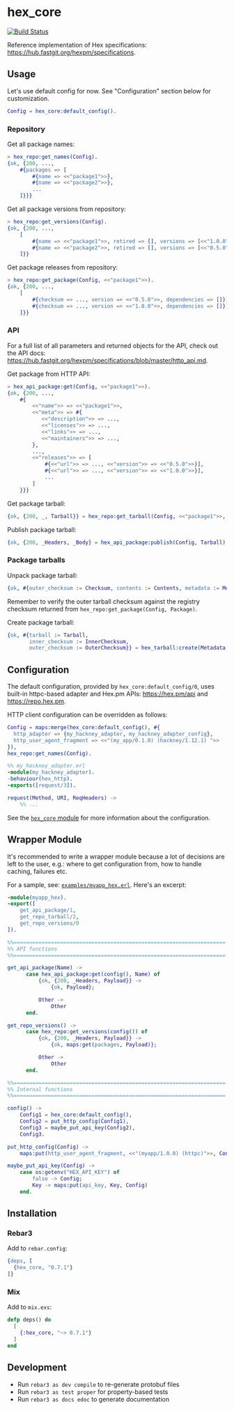 # hex_core

[![Build Status](https://hub.fastgit.org/hexpm/hex_core/workflows/CI/badge.svg)](https://hub.fastgit.org/hexpm/hex_core/actions)

Reference implementation of Hex specifications: https://hub.fastgit.org/hexpm/specifications.

## Usage

Let's use default config for now. See "Configuration" section below for customization.

```erlang
Config = hex_core:default_config().
```

### Repository

Get all package names:

```erlang
> hex_repo:get_names(Config).
{ok, {200, ...,
    #{packages => [
        #{name => <<"package1">>},
        #{name => <<"package2">>},
        ...
    ]}}}
```

Get all package versions from repository:

```erlang
> hex_repo:get_versions(Config).
{ok, {200, ...,
    [
        #{name => <<"package1">>, retired => [], versions => [<<"1.0.0">>]},
        #{name => <<"package2">>, retired => [], versions => [<<"0.5.0">>]},
    ]}}
```

Get package releases from repository:

```erlang
> hex_repo:get_package(Config, <<"package1">>).
{ok, {200, ...,
    [
        #{checksum => ..., version => <<"0.5.0">>, dependencies => []}],
        #{checksum => ..., version => <<"1.0.0">>, dependencies => []}],
    ]}}
```

### API

For a full list of all parameters and returned objects for the API, check out the API docs:  https://hub.fastgit.org/hexpm/specifications/blob/master/http_api.md.

Get package from HTTP API:

```erlang
> hex_api_package:get(Config, <<"package1">>).
{ok, {200, ...,
    #{
        <<"name">> => <<"package1">>,
        <<"meta">> => #{
           <<"description">> => ...,
           <<"licenses">> => ...,
           <<"links">> => ...,
           <<"maintainers">> => ...,
        },
        ...,
        <<"releases">> => [
            #{<<"url">> => ..., <<"version">> => <<"0.5.0">>}],
            #{<<"url">> => ..., <<"version">> => <<"1.0.0">>}],
            ...
        ]
    }}}
```

Get package tarball:

```erlang
{ok, {200, _, Tarball}} = hex_repo:get_tarball(Config, <<"package1">>, <<"1.0.0">>).
```

Publish package tarball:

```erlang
{ok, {200, _Headers, _Body} = hex_api_package:publish(Config, Tarball).
```

### Package tarballs

Unpack package tarball:

```erlang
{ok, #{outer_checksum := Checksum, contents := Contents, metadata := Metadata}} = hex_tarball:unpack(Tarball, memory).
```

Remember to verify the outer tarball checksum against the registry checksum
returned from `hex_repo:get_package(Config, Package)`.

Create package tarball:

```erlang
{ok, #{tarball := Tarball,
       inner_checksum := InnerChecksum,
       outer_checksum := OuterChecksum}} = hex_tarball:create(Metadata, Contents).
```

## Configuration

The default configuration, provided by `hex_core:default_config/0`, uses built-in httpc-based adapter and Hex.pm APIs:
<https://hex.pm/api> and <https://repo.hex.pm>.

HTTP client configuration can be overridden as follows:

```erlang
Config = maps:merge(hex_core:default_config(), #{
  http_adapter => {my_hackney_adapter, my_hackney_adapter_config},
  http_user_agent_fragment => <<"(my_app/0.1.0) (hackney/1.12.1) ">>
}),
hex_repo:get_names(Config).

%% my_hackney_adapter.erl
-module(my_hackney_adapter).
-behaviour(hex_http).
-exports([request/3]).

request(Method, URI, ReqHeaders) ->
    %% ...
```

See the [`hex_core` module](src/hex_core.erl) for more information about the configuration.

## Wrapper Module

It's recommended to write a wrapper module because a lot of decisions are left to the user, e.g.:
where to get configuration from, how to handle caching, failures etc.

For a sample, see: [`examples/myapp_hex.erl`](examples/myapp_hex.erl). Here's an excerpt:

```erlang
-module(myapp_hex).
-export([
    get_api_package/1,
    get_repo_tarball/2,
    get_repo_versions/0
]).

%%====================================================================
%% API functions
%%====================================================================

get_api_package(Name) ->
      case hex_api_package:get(config(), Name) of
          {ok, {200, _Headers, Payload}} ->
              {ok, Payload};

          Other ->
              Other
      end.

get_repo_versions() ->
      case hex_repo:get_versions(config()) of
          {ok, {200, _Headers, Payload}} ->
              {ok, maps:get(packages, Payload)};

          Other ->
              Other
      end.

%%====================================================================
%% Internal functions
%%====================================================================

config() ->
    Config1 = hex_core:default_config(),
    Config2 = put_http_config(Config1),
    Config3 = maybe_put_api_key(Config2),
    Config3.

put_http_config(Config) ->
    maps:put(http_user_agent_fragment, <<"(myapp/1.0.0) (httpc)">>, Config).

maybe_put_api_key(Config) ->
    case os:getenv("HEX_API_KEY") of
        false -> Config;
        Key -> maps:put(api_key, Key, Config)
    end.
```

## Installation

### Rebar3

Add to `rebar.config`:

```erlang
{deps, [
  {hex_core, "0.7.1"}
]}
```

### Mix

Add to `mix.exs`:

```elixir
defp deps() do
  [
    {:hex_core, "~> 0.7.1"}
  ]
end
```

## Development

* Run `rebar3 as dev compile` to re-generate protobuf files
* Run `rebar3 as test proper` for property-based tests
* Run `rebar3 as docs edoc` to generate documentation
